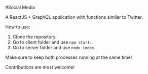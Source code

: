 #Social Media

A ReactJS + GraphQL application with functions similar to Twitter.

How to use:

1. Clone the repository.
2. Go to client folder and use `npm start`.
3. Go to server folder and use `node index`.

Make sure to keep both processes running at the same time!

Contributions are most welcome!
